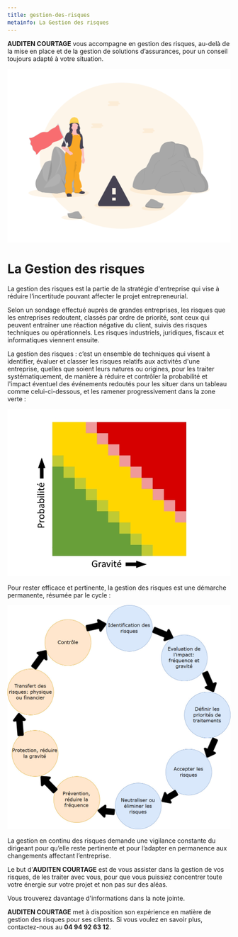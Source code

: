 ```yaml
---
title: gestion-des-risques
metainfo: La Gestion des risques
---
```


**AUDITEN COURTAGE** vous accompagne en gestion des risques, au-delà de la mise en place et de
la gestion de solutions d’assurances, pour un conseil toujours adapté à votre situation.

![](..\src\assets\danger.png)

# La Gestion des risques

La gestion des risques est la partie de la stratégie d'entreprise qui vise à réduire l’incertitude pouvant affecter le projet entrepreneurial.

Selon un sondage effectué auprès de grandes entreprises, les risques que les entreprises redoutent, classés par ordre de priorité, sont ceux qui peuvent entraîner une réaction négative du client, suivis des risques techniques ou opérationnels. Les risques industriels, juridiques, fiscaux et informatiques viennent ensuite.

La gestion des risques : c’est un ensemble de techniques qui visent à identifier, évaluer et classer les risques relatifs aux activités d'une entreprise, quelles que soient leurs natures ou origines, pour les traiter systématiquement, de manière à réduire et contrôler la probabilité et l'impact éventuel des événements redoutés pour les situer dans un tableau comme celui-ci-dessous, et les ramener progressivement dans la zone verte :

![](..\src\assets\Risques.jpg)





Pour rester efficace et pertinente, la gestion des risques est une démarche permanente, résumée par le cycle :

![diagram](..\src\assets\Diagram.jpg)



La gestion en continu des risques demande une vigilance constante du dirigeant pour qu’elle reste pertinente et pour l’adapter en permanence aux changements affectant l’entreprise.

Le but d’**AUDITEN COURTAGE** est de vous assister dans la gestion de vos risques, de les traiter avec vous, pour que vous puissiez concentrer toute votre énergie sur votre projet et non pas sur des aléas.

 Vous trouverez davantage d'informations dans la note jointe.



**AUDITEN COURTAGE** met à disposition son expérience en matière de gestion des risques pour ses clients. Si vous voulez en savoir plus, contactez-nous au **04 94 92 63 12**.